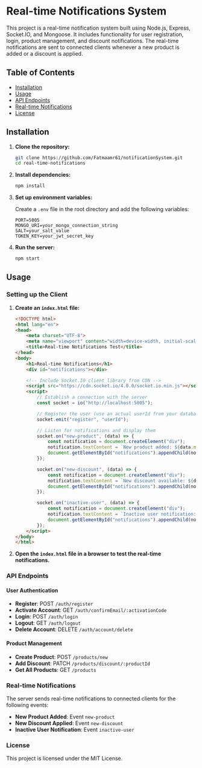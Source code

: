 # Real-time Notifications System

This project is a real-time notification system built using Node.js, Express, Socket.IO, and Mongoose. It includes functionality for user registration, login, product management, and discount notifications. The real-time notifications are sent to connected clients whenever a new product is added or a discount is applied.

## Table of Contents

- [Installation](#installation)
- [Usage](#usage)
- [API Endpoints](#api-endpoints)
- [Real-time Notifications](#real-time-notifications)
- [License](#license)

## Installation

1. **Clone the repository:**

    ```bash
    git clone https://github.com/Fatmaamr61/notificationSystem.git
    cd real-time-notifications
    ```

2. **Install dependencies:**

    ```bash
    npm install
    ```

3. **Set up environment variables:**

    Create a `.env` file in the root directory and add the following variables:

    ```env
    PORT=5005
    MONGO_URI=your_mongo_connection_string
    SALT=your_salt_value
    TOKEN_KEY=your_jwt_secret_key
    ```

4. **Run the server:**

    ```bash
    npm start
    ```

## Usage

### Setting up the Client

1. **Create an `index.html` file:**

    ```html
    <!DOCTYPE html>
    <html lang="en">
    <head>
        <meta charset="UTF-8">
        <meta name="viewport" content="width=device-width, initial-scale=1.0">
        <title>Real-time Notifications Test</title>
    </head>
    <body>
        <h1>Real-time Notifications</h1>
        <div id="notifications"></div>

        <!-- Include Socket.IO client library from CDN -->
        <script src="https://cdn.socket.io/4.0.0/socket.io.min.js"></script>
        <script>
            // Establish a connection with the server
            const socket = io("http://localhost:5005");

            // Register the user (use an actual userId from your database)
            socket.emit("register", "userId");

            // Listen for notifications and display them
            socket.on("new-product", (data) => {
                const notification = document.createElement("div");
                notification.textContent = `New product added: ${data.message}`;
                document.getElementById("notifications").appendChild(notification);
            });

            socket.on("new-discount", (data) => {
                const notification = document.createElement("div");
                notification.textContent = `New discount available: ${data.message}`;
                document.getElementById("notifications").appendChild(notification);
            });

            socket.on("inactive-user", (data) => {
                const notification = document.createElement("div");
                notification.textContent = `Inactive user notification: ${data.message}`;
                document.getElementById("notifications").appendChild(notification);
            });
        </script>
    </body>
    </html>
    ```

2. **Open the `index.html` file in a browser to test the real-time notifications.**

### API Endpoints

#### User Authentication

- **Register**: POST `/auth/register`
- **Activate Account**: GET `/auth/confirmEmail/:activationCode`
- **Login**: POST `/auth/login`
- **Logout**: GET `/auth/logout`
- **Delete Account**: DELETE `/auth/account/delete`

#### Product Management

- **Create Product**: POST `/products/new`
- **Add Discount**: PATCH `/products/discount/:productId`
- **Get All Products**: GET `/products`

### Real-time Notifications

The server sends real-time notifications to connected clients for the following events:

- **New Product Added**: Event `new-product`
- **New Discount Applied**: Event `new-discount`
- **Inactive User Notification**: Event `inactive-user`

### License

This project is licensed under the MIT License. 
